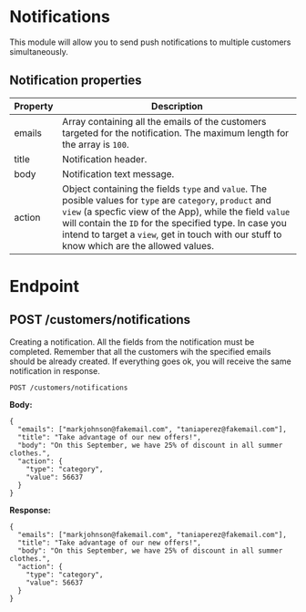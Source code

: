 # Notifications

This module will allow you to send push notifications to multiple customers 
simultaneously.

## Notification properties

| Property  | Description |
| ------------- | ------------- |
| emails  | Array containing all the emails of the customers targeted for the notification. The maximum length for the array is `100`.  |
| title  |  Notification header. |
| body | Notification text message.  |
| action | Object containing the fields `type` and `value`. The posible values for `type` are `category`, `product` and `view` (a specfic view of the App), while the field `value` will contain the `ID` for the specified type. In case you intend to target a `view`, get in touch with our stuff to know which are the allowed values.  |

# Endpoint

## POST /customers/notifications

Creating a notification. All the fields from the notification must be completed. Remember that all the customers wih the specified emails should be already created. If everything goes ok, you will receive the same notification in response.

`POST /customers/notifications`

**Body:**

```
{
  "emails": ["markjohnson@fakemail.com", "taniaperez@fakemail.com"],
  "title": "Take advantage of our new offers!",
  "body": "On this September, we have 25% of discount in all summer clothes.",
  "action": {
    "type": "category",
    "value": 56637
  }
}
```

**Response:**

```
{
  "emails": ["markjohnson@fakemail.com", "taniaperez@fakemail.com"],
  "title": "Take advantage of our new offers!",
  "body": "On this September, we have 25% of discount in all summer clothes.",
  "action": {
    "type": "category",
    "value": 56637
  }
}
```
